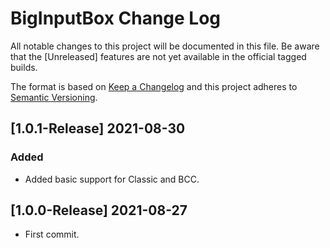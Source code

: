 # BigInputBox Change Log
All notable changes to this project will be documented in this file. Be aware that the [Unreleased] features are not yet available in the official tagged builds.

The format is based on [Keep a Changelog](http://keepachangelog.com/) 
and this project adheres to [Semantic Versioning](http://semver.org/).

## [1.0.1-Release] 2021-08-30
### Added
- Added basic support for Classic and BCC.

## [1.0.0-Release] 2021-08-27
- First commit.
